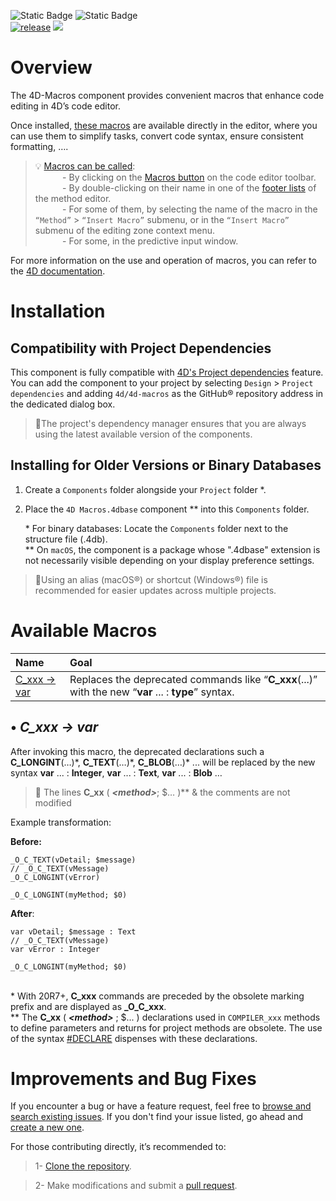 <!-- MARKDOWN LINKS & IMAGES -->
[release-shield]: https://img.shields.io/github/v/release/4D/4D-Macros.svg?include_prereleases
[release-url]: https://github.com/4D/4D-Macros.svg/releases/latest

[license-shield]: https://img.shields.io/github/license/4D/4D-Macros.svg

<!--BADGES-->
![Static Badge](https://img.shields.io/badge/Dev%20Component-blue?logo=4d&link=https%3A%2F%2Fdeveloper.4d.com)
![Static Badge](https://img.shields.io/badge/Project%20Dependencies-blue?logo=4d&link=https%3A%2F%2Fdeveloper.4d.com%2Fdocs%2FProject%2Fcomponents%2F%23loading-components)
<br>
[![release][release-shield]][release-url]
<img src="https://img.shields.io/github/downloads/4D/4D-Macros/total"/>

# <a name="overview">Overview</a>

The 4D-Macros component provides convenient macros that enhance code editing in 4D’s code editor. 

Once installed, [these macros](#macros) are available directly in the editor, where you can use them to simplify tasks, convert code syntax, ensure consistent formatting, …. 

> 💡 [Macros can be called](https://developer.4d.com/docs/code-editor/write-class-method/#calling-macros):
><br>           - By clicking on the [Macros button](https://developer.4d.com/docs/code-editor/write-class-method#toolbar) on the code editor toolbar.
><br>           - By double-clicking on their name in one of the [footer lists](https://developer.4d.com/docs/code-editor/write-class-method#lists-area) of the method editor.
><br>           - For some of them, by selecting the name of the macro in the `“Method”` > `“Insert Macro”` submenu, or in the `“Insert Macro”` submenu of the editing zone context menu.
><br>           - For some, in the predictive input window.

For more information on the use and operation of macros, you can refer to the [4D documentation](https://developer.4d.com/docs/code-editor/write-class-method/#macros).

# Installation

## Compatibility with Project Dependencies

This component is fully compatible with [4D's Project dependencies](https://developer.4d.com/docs/Project/components#monitoring-project-dependencies) feature. You can add the component to your project by selecting `Design` > `Project dependencies` and adding `4d/4d-macros` as the GitHub® repository address in the dedicated dialog box. 

>📍The project's dependency manager ensures that you are always using the latest available version of the components.

## Installing for Older Versions or Binary Databases

1. Create a `Components` folder alongside your `Project` folder \*.
2. Place the `4D Macros.4dbase` component \** into this `Components` folder.

	\* For binary databases: Locate the `Components` folder next to the structure file (.4db).  
	\** On `macOS`, the component is a package whose ".4dbase" extension is not necessarily visible depending on your display preference settings.

>📍Using an alias (macOS®) or shortcut (Windows®) file is recommended for easier updates across multiple projects.

# <a name="macros">Available Macros</a>

| Name | Goal | 
|:-----|:-----|
| [C_xxx -> var](#toVar) | Replaces the deprecated commands like “**C_xxx**(...)” with the new “**var** ... : **type**” syntax. 

## • <a name="toVar">_C\_xxx -> var_</a>

After invoking this macro, the deprecated declarations such a **C_LONGINT**(…)\*, **C_TEXT**(…)\*, **C_BLOB**(…)\* ... will be replaced by the new syntax **var** ... : **Integer**, **var** ... : **Text**, **var** ... : **Blob** …
 
>📍 The lines **C_xx** (  ***\<method>***;  $… )\*\* & the comments are not modified


Example transformation:

**Before:**

```4d
_O_C_TEXT(vDetail; $message)
// _O_C_TEXT(vMessage)
_O_C_LONGINT(vError)

_O_C_LONGINT(myMethod; $0)
```

**After**:

```4d
var vDetail; $message : Text
// _O_C_TEXT(vMessage)
var vError : Integer

_O_C_LONGINT(myMethod; $0)
```

<br>\* With 20R7+, **C_xxx** commands are preceded by the obsolete marking prefix and are displayed as **\_O\_C_xxx**.
<br>\*\* The **C_xx** ( ***\<method>*** ; $... ) declarations used in `COMPILER_xxx` methods to define parameters and returns for project methods are obsolete. The use of the syntax [#DECLARE](https://developer.4d.com/docs/Concepts/parameters/#declaring-parameters) dispenses with these declarations.

# <a name="improvment">Improvements and Bug Fixes</a>

If you encounter a bug or have a feature request, feel free to <a href="https://github.com/4d/4d-macros/issues" target="_blank">browse and search existing issues</a>. If you don't find your issue listed, go ahead and <a href="https://github.com/4d/4d-macros/issues/new" target="_blank">create a new one</a>.

For those contributing directly, it’s recommended to:

> 1- [Clone the repository](https://docs.github.com/en/repositories/creating-and-managing-repositories/cloning-a-repository).
    
> 2- Make modifications and submit a [pull request](https://docs.github.com/en/pull-requests/collaborating-with-pull-requests/proposing-changes-to-your-work-with-pull-requests/about-pull-requests).

